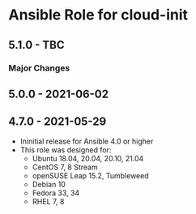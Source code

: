 # Ansible Role for cloud-init

## 5.1.0 - TBC

### Major Changes

## 5.0.0 - 2021-06-02

## 4.7.0 - 2021-05-29

  - Ininitial release for Ansible 4.0 or higher
  - This role was designed for:
      - Ubuntu 18.04, 20.04, 20.10, 21.04
      - CentOS 7, 8 Stream
      - openSUSE Leap 15.2, Tumbleweed
      - Debian 10
      - Fedora 33, 34
      - RHEL 7, 8
